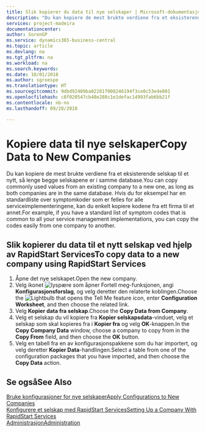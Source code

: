 ```yaml
---
title: Slik kopierer du data til nye selskaper | Microsoft-dokumentasjon
description: "Du kan kopiere de mest brukte verdiene fra et eksisterende selskap til et nytt, så lenge begge selskapene er i samme database. Hvis du for eksempel har en standardliste over symptomkoder som er felles for alle serviceimplementeringene, kan du enkelt kopiere kodene fra ett firma til et annet."
services: project-madeira
documentationcenter: 
author: SorenGP
ms.service: dynamics365-business-central
ms.topic: article
ms.devlang: na
ms.tgt_pltfrm: na
ms.workload: na
ms.search.keywords: 
ms.date: 10/01/2018
ms.author: sgroespe
ms.translationtype: HT
ms.sourcegitcommit: 9dbd92409ba02281f008246194f3ce0c53e4e001
ms.openlocfilehash: c8f020547cb48e288c1e1defac14993fab6bb21f
ms.contentlocale: nb-no
ms.lasthandoff: 09/28/2018

---
```

# <a name="copy-data-to-new-companies"></a><span data-ttu-id="c5f8c-104">Kopiere data til nye selskaper</span><span class="sxs-lookup"><span data-stu-id="c5f8c-104">Copy Data to New Companies</span></span>
<span data-ttu-id="c5f8c-105">Du kan kopiere de mest brukte verdiene fra et eksisterende selskap til et nytt, så lenge begge selskapene er i samme database.</span><span class="sxs-lookup"><span data-stu-id="c5f8c-105">You can copy commonly used values from an existing company to a new one, as long as both companies are in the same database.</span></span> <span data-ttu-id="c5f8c-106">Hvis du for eksempel har en standardliste over symptomkoder som er felles for alle serviceimplementeringene, kan du enkelt kopiere kodene fra ett firma til et annet.</span><span class="sxs-lookup"><span data-stu-id="c5f8c-106">For example, if you have a standard list of symptom codes that is common to all your service management implementations, you can copy the codes easily from one company to another.</span></span>  

## <a name="to-copy-data-to-a-new-company-using-rapidstart-services"></a><span data-ttu-id="c5f8c-107">Slik kopierer du data til et nytt selskap ved hjelp av RapidStart Services</span><span class="sxs-lookup"><span data-stu-id="c5f8c-107">To copy data to a new company using RapidStart Services</span></span>  
1. <span data-ttu-id="c5f8c-108">Åpne det nye selskapet.</span><span class="sxs-lookup"><span data-stu-id="c5f8c-108">Open the new company.</span></span>  
2. <span data-ttu-id="c5f8c-109">Velg ikonet ![lyspære som åpner Fortell meg-funksjonen](media/ui-search/search_small.png "Fortell hva du vil gjøre"), angi **Konfigurasjonsforslag**, og velg deretter den relaterte koblingen.</span><span class="sxs-lookup"><span data-stu-id="c5f8c-109">Choose the ![Lightbulb that opens the Tell Me feature](media/ui-search/search_small.png "Tell me what you want to do") icon, enter **Configuration Worksheet**, and then choose the related link.</span></span>  
3. <span data-ttu-id="c5f8c-110">Velg **Kopier data fra selskap**.</span><span class="sxs-lookup"><span data-stu-id="c5f8c-110">Choose the **Copy Data from Company**.</span></span>  
4. <span data-ttu-id="c5f8c-111">Velg et selskap du vil kopiere fra **Kopier selskapsdata**-vinduet, velg et selskap som skal kopieres fra i **Kopier fra** og velg **OK**-knappen.</span><span class="sxs-lookup"><span data-stu-id="c5f8c-111">In the **Copy Company Data** window, choose a company to copy from in the **Copy From** field, and then choose the **OK** button.</span></span>  
5. <span data-ttu-id="c5f8c-112">Velg en tabell fra en av konfigurasjonspakkene som du har importert, og velg deretter **Kopier Data**-handlingen.</span><span class="sxs-lookup"><span data-stu-id="c5f8c-112">Select a table from one of the configuration packages that you have imported, and then choose the **Copy Data** action.</span></span>

## <a name="see-also"></a><span data-ttu-id="c5f8c-113">Se også</span><span class="sxs-lookup"><span data-stu-id="c5f8c-113">See Also</span></span>
[<span data-ttu-id="c5f8c-114">Bruke konfigurasjoner for nye selskaper</span><span class="sxs-lookup"><span data-stu-id="c5f8c-114">Apply Configurations to New Companies</span></span>](admin-apply-configuration-to-new-companies.md)  
[<span data-ttu-id="c5f8c-115">Konfigurere et selskap med RapidStart Services</span><span class="sxs-lookup"><span data-stu-id="c5f8c-115">Setting Up a Company With RapidStart Services</span></span>](admin-set-up-a-company-with-rapidstart.md)  
[<span data-ttu-id="c5f8c-116">Administrasjon</span><span class="sxs-lookup"><span data-stu-id="c5f8c-116">Administration</span></span>](admin-setup-and-administration.md)

